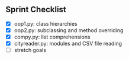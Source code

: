 ## Sprint Checklist

- [x] oop1.py: class hierarchies
- [x] oop2.py: subclassing and method overriding
- [x] compy.py: list comprehensions
- [x] cityreader.py: modules and CSV file reading
- [ ] stretch goals